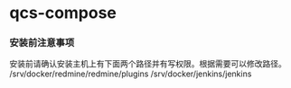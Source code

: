 # qcs-compose

### 安装前注意事项
安装前请确认安装主机上有下面两个路径并有写权限。根据需要可以修改路径。
/srv/docker/redmine/redmine/plugins
/srv/docker/jenkins/jenkins
